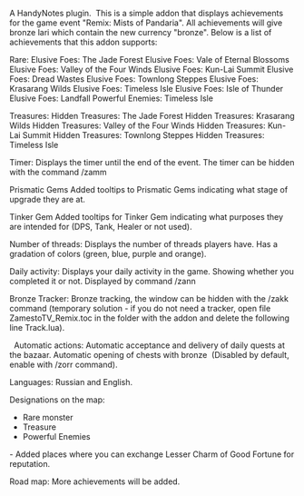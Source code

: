 A HandyNotes plugin. 
This is a simple addon that displays achievements for the game event "Remix: Mists of Pandaria". All achievements will give bronze lari which contain the new currency "bronze".
Below is a list of achievements that this addon supports:

Rare:
Elusive Foes: The Jade Forest
Elusive Foes: Vale of Eternal Blossoms
Elusive Foes: Valley of the Four Winds
Elusive Foes: Kun-Lai Summit
Elusive Foes: Dread Wastes
Elusive Foes: Townlong Steppes
Elusive Foes: Krasarang Wilds
Elusive Foes: Timeless Isle
Elusive Foes: Isle of Thunder
Elusive Foes: Landfall
Powerful Enemies: Timeless Isle

Treasures:
Hidden Treasures: The Jade Forest
Hidden Treasures: Krasarang Wilds
Hidden Treasures: Valley of the Four Winds
Hidden Treasures: Kun-Lai Summit
Hidden Treasures: Townlong Steppes
Hidden Treasures: Timeless Isle

Timer:
Displays the timer until the end of the event. The timer can be hidden with the command /zamm 

Prismatic Gems
Added tooltips to Prismatic Gems indicating what stage of upgrade they are at.


Tinker Gem
Added tooltips for Tinker Gem indicating what purposes they are intended for (DPS, Tank, Healer or not used).

Number of threads:
Displays the number of threads players have. Has a gradation of colors (green, blue, purple and orange).

Daily activity:
Displays your daily activity in the game. Showing whether you completed it or not. Displayed by command /zann

Bronze Tracker:
Bronze tracking, the window can be hidden with the /zakk command (temporary solution - if you do not need a tracker, open file ZamestoTV_Remix.toc in the folder with the addon and delete the following line Track.lua).

 
Automatic actions:
Automatic acceptance and delivery of daily quests at the bazaar.
Automatic opening of chests with bronze  (Disabled by default, enable with /zorr command).

Languages:
Russian and English.

Designations on the map:
- Rare monster
- Treasure
- Powerful Enemies

- Added places where you can exchange Lesser Charm of Good Fortune for reputation.

Road map:
More achievements will be added.
